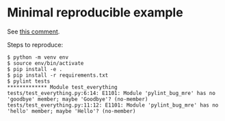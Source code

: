 # Minimal reproducible example

See [this comment]().

Steps to reproduce:

```console
$ python -m venv env
$ source env/bin/activate
$ pip install -e .
$ pip install -r requirements.txt
$ pylint tests
************* Module test_everything
tests/test_everything.py:6:14: E1101: Module 'pylint_bug_mre' has no 'goodbye' member; maybe 'Goodbye'? (no-member)
tests/test_everything.py:11:12: E1101: Module 'pylint_bug_mre' has no 'hello' member; maybe 'Hello'? (no-member)
```

